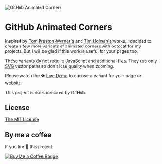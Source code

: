 ![GitHub Animated Corners](https://eugena.github.io/github-animated-corners/img/github-animated-corners-animated.gif)

GitHub Animated Corners
=======================

Inspired by [Tom Preston-Werner's](https://github.com/blog/273-github-ribbons) and [Tim Holman's](https://tholman.com/github-corners/) works, I decided to create a few more variants of animated corners with octocat for my projects. But I will be glad if this work is useful for your pages too.

These variants do not require JavaScript and additional files. They use only [SVG](https://github.com/eugena/github-animated-corners/tree/main/svg) vector paths so don't lose quality when zooming.

Please watch the :eye: [Live Demo](https://eugena.github.io/github-animated-corners) to choose a variant for your page or website.

This project is not sponsored by GitHub.

License
--------
[The MIT License](LICENSE)

By me a coffee
--------------
If you like 🧡 this project: 

[![Buy Me a Coffee Badge](https://img.shields.io/badge/-Buy%20me%20a%20coffee-ff813f?style=flat-square&labelColor=ff813f&logo=ko-fi&logoColor=white&link=https://www.buymeacoffee.com/eugena)](https://www.buymeacoffee.com/eugena)


